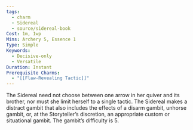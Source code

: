 ```yaml
---
tags:
  - charm
  - Sidereal
  - source/sidereal-book
Cost: 1m, 1wp
Mins: Archery 5, Essence 1
Type: Simple
Keywords:
  - Decisive-only
  - Versatile
Duration: Instant
Prerequisite Charms:
  - "[[Flaw-Revealing Tactic]]"
---
```

The Sidereal need not choose between one arrow in her quiver and its brother, nor must she limit herself to a single tactic. The Sidereal makes a distract gambit that also includes the effects of a disarm gambit, unhorse gambit, or, at the Storyteller’s discretion, an appropriate custom or situational gambit. The gambit’s difficulty is 5.